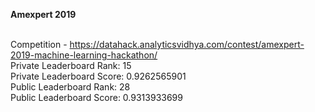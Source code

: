 <b>Amexpert 2019</b>

<br>Competition - https://datahack.analyticsvidhya.com/contest/amexpert-2019-machine-learning-hackathon/
<br>Private Leaderboard Rank: 15
<br>Private Leaderboard Score: 0.9262565901
<br>Public Leaderboard Rank: 28
<br>Public Leaderboard Score: 0.9313933699

